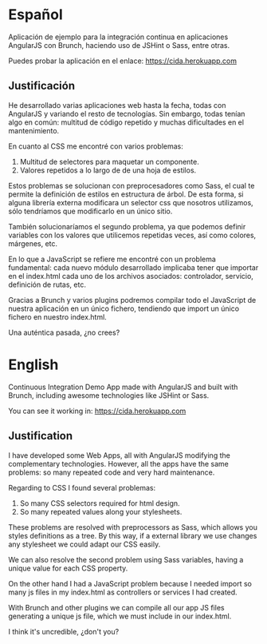 # Español

Aplicación de ejemplo para la integración continua en aplicaciones AngularJS con Brunch, haciendo uso de JSHint o Sass, entre otras. 

Puedes probar la aplicación en el enlace: https://cida.herokuapp.com

## Justificación

He desarrollado varias aplicaciones web hasta la fecha, todas con AngularJS y variando el resto de tecnologías. Sin embargo, todas 
tenían algo en común: multitud de código repetido y muchas dificultades en el mantenimiento.

En cuanto al CSS me encontré con varios problemas:

1. Multitud de selectores para maquetar un componente.
2. Valores repetidos a lo largo de de una hoja de estilos.

Estos problemas se solucionan con preprocesadores como Sass, el cual te permite la definición de estilos en estructura de árbol. 
De esta forma, si alguna librería externa modificara un selector css que nosotros utilizamos, sólo tendríamos que modificarlo en un 
único sitio.

También solucionaríamos el segundo problema, ya que podemos definir variables con los valores que utilicemos repetidas veces, así como 
colores, márgenes, etc.

En lo que a JavaScript se refiere me encontré con un problema fundamental: cada nuevo módulo desarrollado implicaba tener que importar 
en el index.html cada uno de los archivos asociados: controlador, servicio, definición de rutas, etc.

Gracias a Brunch y varios plugins podremos compilar todo el JavaScript de nuestra aplicación en un único fichero, tendiendo que 
import un único fichero en nuestro index.html.

Una auténtica pasada, ¿no crees?

# English

Continuous Integration Demo App made with AngularJS and built with Brunch, including awesome technologies like JSHint or Sass.

You can see it working in: https://cida.herokuapp.com

## Justification

I have developed some Web Apps, all with AngularJS modifying the complementary technologies. However, all the apps have the 
same problems: so many repeated code and very hard maintenance.

Regarding to CSS I found several problemas:

1. So many CSS selectors required for html design.
2. So many repeated values along your stylesheets.

These problems are resolved with preprocessors as Sass, which allows you styles definitions as a tree.
By this way, if a external library we use changes any stylesheet we could adapt our CSS easily.

We can also resolve the second problem using Sass variables, having a unique value for each CSS property.

On the other hand I had a JavaScript problem because I needed import so many js files in my index.html as controllers or services I 
had created.

With Brunch and other plugins we can compile all our app JS files generating a unique js file, which we must include in our index.html.

I think it's uncredible, ¿don't you?
